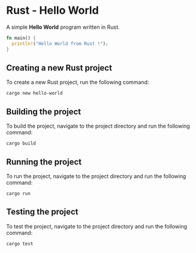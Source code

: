 # Rust - Hello World

A simple **Hello World** program written in Rust.

```rust
fn main() {
  println!("Hello World from Rust !");
}
```

## Creating a new Rust project

To create a new Rust project, run the following command:

`cargo new hello-world`

## Building the project

To build the project, navigate to the project directory and run the following
command:

`cargo build`

## Running the project

To run the project, navigate to the project directory and run the following
command:

`cargo run`

## Testing the project

To test the project, navigate to the project directory and run the following
command:

`cargo test`
